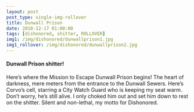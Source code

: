 ```yaml
---
layout: post
post_type: single-img-rollover
title: Dunwall Prison
date: 2018-12-17 01:00:00
tags: [dishonored, shitter, ROLLOVER]
img1: /img/dishonored/dunwallprison1.jpg
img1_rollover: /img/dishonored/dunwallprison2.jpg
---
```

#### Dunwall Prison shitter!

Here’s where the Mission to Escape Dunwall Prison begins! The heart of darkness, mere meters from the entrance to the Dunwall Sewers. Here’s Corvo’s cell, starring a City Watch Guard who is keeping my seat warm. Don’t worry, he’s still alive. I only choked him out and set him down to rest on the shitter. Silent and non-lethal, my motto for Dishonored.
